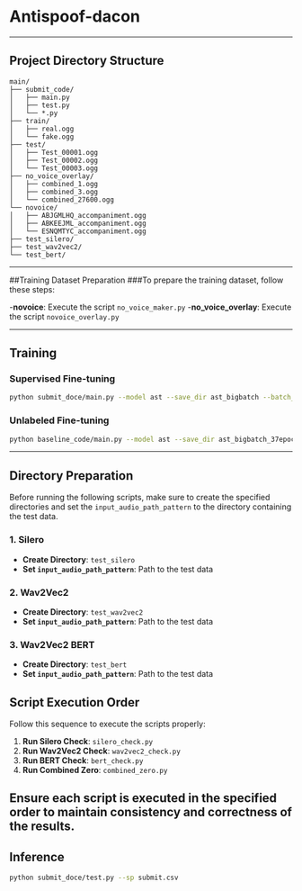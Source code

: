 # Antispoof-dacon

---
## Project Directory Structure
```plaintext
main/
├── submit_code/
│   ├── main.py
│   ├── test.py
│   └── *.py
├── train/
│   ├── real.ogg
│   └── fake.ogg
├── test/
│   ├── Test_00001.ogg
│   ├── Test_00002.ogg
│   └── Test_00003.ogg
├── no_voice_overlay/
│   ├── combined_1.ogg
│   ├── combined_3.ogg
│   └── combined_27600.ogg
└── novoice/
│   ├── ABJGMLHQ_accompaniment.ogg
│   ├── ABKEEJML_accompaniment.ogg
│   └── ESNQMTYC_accompaniment.ogg
├── test_silero/
├── test_wav2vec2/
└── test_bert/
```
---
##Training Dataset Preparation
###To prepare the training dataset, follow these steps:

-**novoice**: Execute the script `no_voice_maker.py`
-**no_voice_overlay**: Execute the script `novoice_overlay.py`

---
## Training

### Supervised Fine-tuning

```bash
python submit_doce/main.py --model ast --save_dir ast_bigbatch --batch_size 2048 --lr 0.001
```
### Unlabeled Fine-tuning
```bash
python baseline_code/main.py --model ast --save_dir ast_bigbatch_37epoch_unlabeld_thres0.9_withoutscheduler_afternew_sgd0.00001 --lr 0.00001 --weight_decay 0.001 --unlabel_ft --epochs 10 --batch_size 64
```
---
## Directory Preparation

Before running the following scripts, make sure to create the specified directories and set the `input_audio_path_pattern` to the directory containing the test data.

### 1. Silero

- **Create Directory**: `test_silero`
- **Set `input_audio_path_pattern`**: Path to the test data

### 2. Wav2Vec2

- **Create Directory**: `test_wav2vec2`
- **Set `input_audio_path_pattern`**: Path to the test data

### 3. Wav2Vec2 BERT

- **Create Directory**: `test_bert`
- **Set `input_audio_path_pattern`**: Path to the test data

## Script Execution Order

Follow this sequence to execute the scripts properly:

1. **Run Silero Check**: `silero_check.py`
2. **Run Wav2Vec2 Check**: `wav2vec2_check.py`
3. **Run BERT Check**: `bert_check.py`
4. **Run Combined Zero**: `combined_zero.py`

Ensure each script is executed in the specified order to maintain consistency and correctness of the results.
---
## Inference
```bash
python submit_doce/test.py --sp submit.csv
```
